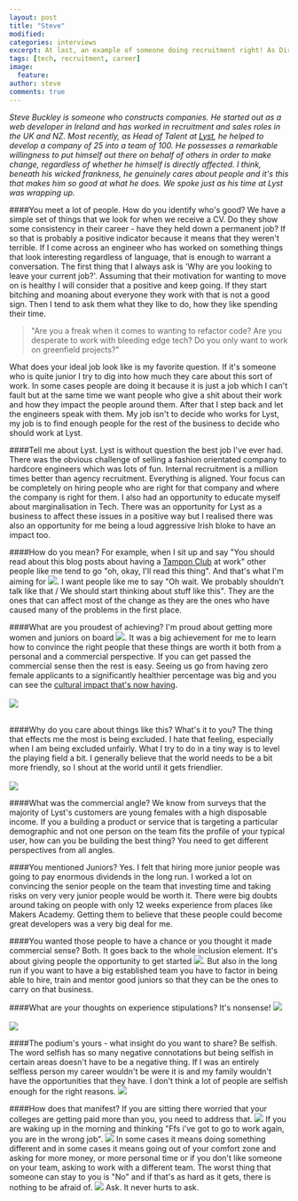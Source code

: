 ```yaml
---
layout: post
title: "Steve"
modified:
categories: interviews
excerpt: At last, an example of someone doing recruitment right! As Director of Talent at Lyst, Steve helped to grow the team from 25 to 100 people in one year. 
tags: [tech, recruitment, career]
image:
  feature:
author: steve
comments: true
---
```

*Steve Buckley is someone who  constructs companies. He started out as a web developer in Ireland and has worked in recruitment and sales roles in the UK and NZ. 
Most recently, as Head of Talent at [Lyst](http://www.lyst.com/), he helped to develop a company of 25 into a team of 100. 
He possesses a remarkable willingness to put himself out there on behalf of others in order to make change, regardless of whether he himself is directly affected.
I think, beneath his wicked frankness, he genuinely cares about people and it's this that makes him so good at what he does. 
We spoke just as his time at Lyst was wrapping up.*


####You meet a lot of people. How do you identify who's good?
We have a simple set of things that we look for when we receive a CV. 
Do they show some consistency in their career - have they held down a permanent job?
If so that is probably a positive indicator because it means that they weren't terrible. 
If I come across an engineer who has worked on something things that look interesting regardless of language, that is enough to warrant a conversation.
The first thing that I always ask is 'Why are you looking to leave your current job?'. 
Assuming that their motivation for wanting to move on is healthy I will consider that a positive and keep going. 
If they start bitching and moaning about everyone they work with that is not a good sign. 
Then I tend to ask them what they like to do, how they like spending their time.

>"Are you a freak when it comes to wanting to refactor code? Are you desperate to work with bleeding edge tech? 
Do you only want to work on greenfield projects?" 

What does your ideal job look like is my favorite question. 
If it's someone who is quite junior I try to dig into how much they care about this sort of work. 
In some cases people are doing it because it is just a job which I can't fault but at the same time we want people who give a shit about their work and how they impact the people around them. 
After that I step back and let the engineers speak with them. 
My job isn't to decide who works for Lyst, my job is to find enough people for the rest of the business to decide who should work at Lyst.

####Tell me about Lyst.
Lyst is without question the best job I've ever had. There was the obvious challenge of selling a fashion orientated company to 
hardcore engineers which was lots of fun. Internal recruitment is a million times better than agency recruitment. Everything is aligned. 
Your focus can be completely on hiring people who are right for that company and where the company is right for them. 
I also had an opportunity to educate myself
about marginalisation in Tech. There was an 
opportunity for Lyst as a business to affect these issues in a positive way 
but I realised there was also an opportunity for me being a loud aggressive Irish bloke to have an impact too.
 
####How do you mean? 
For example, when I sit up and say "You should read about this blog posts about having a [Tampon Club](http://alicebartlett.co.uk/blog/tampon-club) at work" other 
people like me tend to go "oh, okay, I'll read this thing". 
<span data-clip="marginalised" class="hover_clip">And that's what I'm aiming for <img src="{{site.url}}/images/speaker.png"></span>. I want people like me to say "Oh wait. We probably shouldn't talk like that / 
We should start thinking about stuff like this". They are the ones that can affect most 
of the change as they are the ones who have caused many of the problems in the first 
place.

####What are you proudest of achieving?
<span data-clip="proud" class="hover_clip"> I'm proud about getting more women and juniors on board <img src="{{site.url}}/images/speaker.png"></span>. 
It was a big achievement for me to learn how to convince the right people that these things are worth it both from a personal and a commercial perspective. 
If you can get passed the commercial sense then the rest is easy. 
Seeing us go from having zero female applicants to a significantly healthier percentage was big and you can see the [cultural impact that's now having](http://developers.lyst.com/2015/08/11/i-look-like-an-engineer/).
<br>
<br>
![]({{site.url}}/images/steve/lystladies.jpeg)
<br>
<br>

####Why do you care about things like this? What's it to you?
The thing that effects me the most is being excluded. I hate that feeling, especially when I am being excluded unfairly. 
What I try to do in a tiny way is to level the playing field a bit. I generally believe that the world needs to be a bit more friendly, so I shout at the world until it gets friendlier.
<br>
<br>
![]({{site.url}}/images/steve/interns.jpg)
<br>


####What was the commercial angle? 
We know from surveys that the majority of Lyst's customers are young females with a high disposable income. 
If you a building a product or service that is targeting a particular demographic and not one person on the team fits the profile of your typical user, 
how can you be building the best thing? You need to get different perspectives from all angles.

####You mentioned Juniors?
Yes. I felt that hiring more junior people was going to pay enormous dividends in the long run. 
I worked a lot on convincing the senior people on the team that investing time and taking risks on very very junior people would be worth it. 
There were big doubts around taking on people with only 12 weeks experience from places like Makers Academy. 
Getting them to believe that these people could become great developers was a very big deal for me.

####You wanted those people to have a chance or you thought it made commercial sense?
Both. It goes back to the whole inclusion element. <span data-clip="started" class="hover_clip">It's about giving people the opportunity to get started <img src="{{site.url}}/images/speaker.png"></span>.
But also in the long run if you want to have a big established team you have to factor in being able to hire,
train and mentor good juniors so that they can be the ones to carry on that business.

####What are your thoughts on experience stipulations?
<span data-clip="nonsense" class="hover_clip">It's nonsense! <img src="{{site.url}}/images/speaker.png"></span>
<br>
<br>
![]({{site.url}}/images/steve/experience.jpg)
<br>

####The podium's yours - what insight do you want to share?
Be selfish. The word selfish has so many negative connotations but being selfish in certain areas doesn't have to be a negative thing. 
If I was an entirely selfless person my career wouldn't be were it is and my family wouldn't have the opportunities that they have. <span data-clip="be_selfish" class="hover_clip">I don't think a lot of people are selfish enough for the right reasons. <img src="{{site.url}}/images/speaker.png"></span>

####How does that manifest?
If you are sitting there worried that your colleges are getting paid more than you, <span data-clip="punish" class="hover_clip">you need to address that. <img src="{{site.url}}/images/speaker.png"></span>
If you are waking up in the morning and thinking 
"<span data-clip="wrong_job" class="hover_clip">Ffs i've got to go to work again, you are in the wrong job". <img src="{{site.url}}/images/speaker.png"></span>
In some cases it means doing something different and in some cases it means going out of your comfort zone and asking for more money,
or more personal time or if you don't like someone on your team, asking to work with a different team. 
The worst thing that someone can stay to you is "No" and if that's as hard as it gets,<span data-clip="ask" class="hover_clip"> there is nothing to be afraid of. <img src="{{site.url}}/images/speaker.png"></span> Ask. It never hurts to ask.

<audio id="marginalised">
	<source src="{{site.url}}/assets/audio/steve/marginalised.m4a">
	Your browser does not support audio so you can't hear the clips that go with this interview :(
</audio>

<audio id="be_selfish">
	<source src="{{site.url}}/assets/audio/steve/be_selfish.m4a">
	Your browser does not support audio so you can't hear the clips that go with this interview :(
</audio>

<audio id="wrong_job">
	<source src="{{site.url}}/assets/audio/steve/wrong_job.m4a">
	Your browser does not support audio so you can't hear the clips that go with this interview :(
</audio>

<audio id="punish">
	<source src="{{site.url}}/assets/audio/steve/punish.m4a">
	Your browser does not support audio so you can't hear the clips that go with this interview :(
</audio>

<audio id="proud">
	<source src="{{site.url}}/assets/audio/steve/proud.m4a">
	Your browser does not support audio so you can't hear the clips that go with this interview :(
</audio>

<audio id="started">
	<source src="{{site.url}}/assets/audio/steve/started.m4a">
	Your browser does not support audio so you can't hear the clips that go with this interview :(
</audio>

<audio id="nonsense">
	<source src="{{site.url}}/assets/audio/steve/nonsense.m4a">
	Your browser does not support audio so you can't hear the clips that go with this interview :(
</audio>

<audio id="ask">
	<source src="{{site.url}}/assets/audio/steve/ask.m4a">
	Your browser does not support audio so you can't hear the clips that go with this interview :(
</audio>
